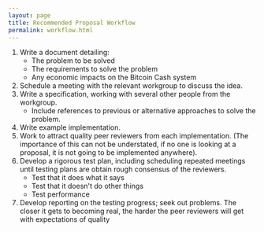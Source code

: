 ```yaml
---
layout: page
title: Recommended Proposal Workflow
permalink: workflow.html
---
```


1. Write a document detailing:
    - The problem to be solved
    - The requirements to solve the problem
    - Any economic impacts on the Bitcoin Cash system
2. Schedule a meeting with the relevant workgroup to discuss the idea.
3. Write a specification, working with several other people from the workgroup.
    - Include references to previous or alternative approaches to solve the problem.
4. Write example implementation.
5. Work to attract quality peer reviewers from each implementation. (The importance of this can not be understated, if no one is looking at a proposal, it is not going to be implemented anywhere).
6. Develop a rigorous test plan, including scheduling repeated meetings until testing plans are obtain rough consensus of the reviewers.
    - Test that it does what it says
    - Test that it doesn't do other things
    - Test performance
7. Develop reporting on the testing progress; seek out problems. The closer it gets to becoming real, the harder the peer reviewers will get with expectations of quality

